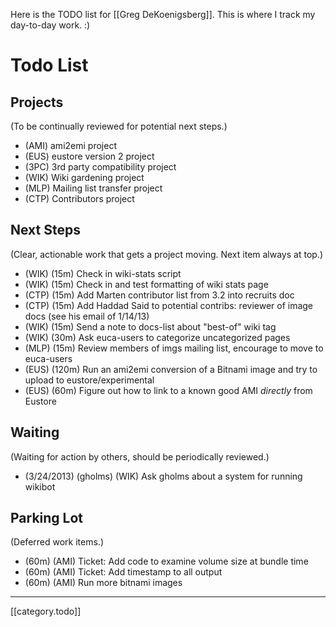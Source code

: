 Here is the TODO list for [[Greg DeKoenigsberg]]. This is where I track my day-to-day work. :)

# Todo List

## Projects 

(To be continually reviewed for potential next steps.)

* (AMI) ami2emi project
* (EUS) eustore version 2 project
* (3PC) 3rd party compatibility project
* (WIK) Wiki gardening project
* (MLP) Mailing list transfer project
* (CTP) Contributors project

## Next Steps

(Clear, actionable work that gets a project moving. Next item always at top.)

* (WIK) (15m) Check in wiki-stats script
* (WIK) (15m) Check in and test formatting of wiki stats page
* (CTP) (15m) Add Marten contributor list from 3.2 into recruits doc
* (CTP) (15m) Add Haddad Said to potential contribs: reviewer of image docs (see his email of 1/14/13)
* (WIK) (15m) Send a note to docs-list about "best-of" wiki tag
* (WIK) (30m) Ask euca-users to categorize uncategorized pages
* (MLP) (15m) Review members of imgs mailing list, encourage to move to euca-users 
* (EUS) (120m) Run an ami2emi conversion of a Bitnami image and try to upload to eustore/experimental
* (EUS) (60m) Figure out how to link to a known good AMI *directly* from Eustore

## Waiting

(Waiting for action by others, should be periodically reviewed.)

* (3/24/2013) (gholms) (WIK) Ask gholms about a system for running wikibot

## Parking Lot

(Deferred work items.)

* (60m) (AMI) Ticket: Add code to examine volume size at bundle time
* (60m) (AMI) Ticket: Add timestamp to all output
* (60m) (AMI) Run more bitnami images

*****

[[category.todo]]
